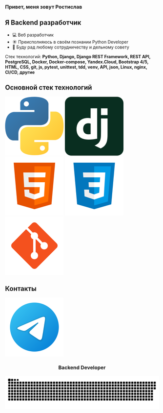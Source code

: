 ### Привет, меня зовут Ростислав

## Я Backend разработчик

- 💻 Веб разработчик
- ☀️ Преисполняюсь в своём познании Python Developer 
- 👯 Буду рад любому сотрудничеству и дельному совету

Стек технологий:
**Python, Django, Django REST Framework, REST API, PostgreSQL, Docker, Docker-compose, Yandex.Cloud, Bootstrap 4/5, HTML, CSS, git, js, pytest, unittest, tdd, venv, API, json, Linux, nginx, CI/CD, другие**

## Основной стек технологий
![Python](/svg/python.svg)
![Django](/svg/django.svg)
![HTML](/svg/html-5.svg)
![CSS](/svg/css3.svg)
![Git](/svg/git.svg)

## Контакты
[<img src="./svg/telegram.svg">](https://t.me/rostiiislav)

<h3 align="center">Backend Developer</h3>

<p align="center">
 <img width="600" src="assets/github-snake.svg" alt="snake"/>
</p>
